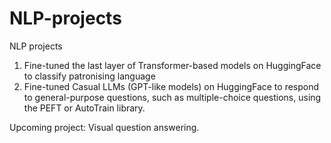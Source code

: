 # NLP-projects
NLP projects
1. Fine-tuned the last layer of Transformer-based models on HuggingFace to classify patronising language
2. Fine-tuned Casual LLMs (GPT-like models) on HuggingFace to respond to general-purpose questions, such as multiple-choice questions, using the PEFT or AutoTrain library.
   
Upcoming project: Visual question answering.
